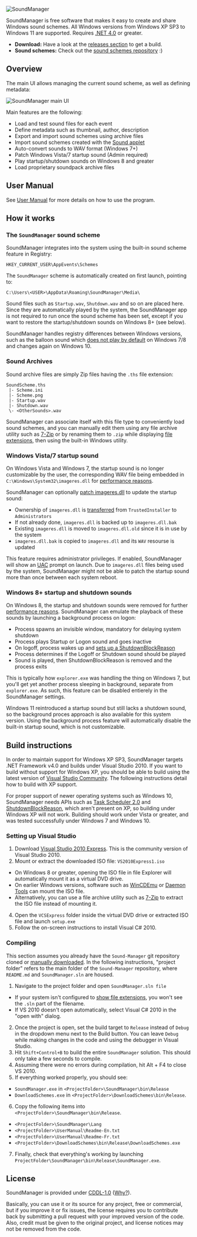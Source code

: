 ![SoundManager](Images/logo-en.png)

SoundManager is free software that makes it easy to create and share Windows sound schemes. All Windows versions from Windows XP SP3 to Windows 11 are supported. Requires [.NET 4.0](http://www.microsoft.com/en-us/download/details.aspx?id=17718) or greater.

* **Download:** Have a look at the [releases section](https://github.com/ORelio/Sound-Manager/releases) to get a build.
* **Sound schemes:** Check out the [sound schemes repository](https://github.com/ORelio/Sound-Manager-Schemes) :)

## Overview

The main UI allows managing the current sound scheme, as well as defining metadata:

![SoundManager main UI](Images/gui-scheme-en.png)

Main features are the following:

* Load and test sound files for each event
* Define metadata such as thumbnail, author, description
* Export and import sound schemes using archive files
* Import sound schemes created with the [Sound applet](https://www.thewindowsclub.com/change-sounds-in-windows)
* Auto-convert sounds to WAV format (Windows 7+)
* Patch Windows Vista/7 startup sound (Admin required)
* Play startup/shutdown sounds on Windows 8 and greater
* Load proprietary soundpack archive files

## User Manual

See [User Manual](UserManual/Readme-En.txt) for more details on how to use the program.

## How it works

### The `SoundManager` sound scheme

SoundManager integrates into the system using the built-in sound scheme feature in Registry:
````
HKEY_CURRENT_USER\AppEvents\Schemes
````
The `SoundManager` scheme is automatically created on first launch, pointing to:
````
C:\Users\<USER>\AppData\Roaming\SoundManager\Media\
````
Sound files such as `Startup.wav`, `Shutdown.wav` and so on are placed here. Since they are automatically played by the system, the SoundManager app is not required to run once the sound scheme has been set, except if you want to restore the startup/shutdown sounds on Windows 8+ (see below).

SoundManager handles registry differences between Windows versions, such as the balloon sound which [does not play by default](https://winaero.com/blog/fix-windows-plays-no-sound-for-tray-balloon-tips-notifications/) on Windows 7/8 and changes again on Windows 10.

### Sound Archives

Sound archive files are simply Zip files having the `.ths` file extension:

````
SoundScheme.ths
 |- Scheme.ini
 |- Scheme.png
 |- Startup.wav
 |- Shutdown.wav
 \- <OtherSounds>.wav
````

SoundManager can associate itself with this file type to conveniently load sound schemes, and you can manually edit them using any file archive utility such as [7-Zip](https://www.7-zip.org/) or by renaming them to `.zip` while displaying [file extensions](https://www.thewindowsclub.com/show-file-extensions-in-windows), then using the built-in Windows utility.

### Windows Vista/7 startup sound

On Windows Vista and Windows 7, the startup sound is no longer customizable by the user, the corresponding WAV file being embedded in `C:\Windows\System32\imageres.dll` for [performance reasons](https://blogs.msdn.microsoft.com/e7/2009/02/18/engineering-the-windows-7-boot-animation/).

SoundManager can optionally [patch imageres.dll](https://www.sevenforums.com/tutorials/63398-startup-sound-change-windows-7-a.html) to update the startup sound:

* Ownership of `imageres.dll` is [transferred](https://helpdeskgeek.com/windows-7/windows-7-how-to-delete-files-protected-by-trustedinstaller/) from `TrustedInstaller` to `Administrators`
* If not already done, `imageres.dll` is backed up to `imageres.dll.bak`
* Existing `imageres.dll` is moved to `imageres.dll.old` since it is in use by the system
* `imageres.dll.bak` is copied to `imageres.dll` and its `WAV` resourse is updated

This feature requires administrator privileges. If enabled, SoundManager will show an [UAC](https://en.wikipedia.org/wiki/User_Account_Control) prompt on launch. Due to `imageres.dll` files being used by the system, SoundManager might not be able to patch the startup sound more than once between each system reboot.

### Windows 8+ startup and shutdown sounds

On Windows 8, the startup and shutdown sounds were removed for further [performance reasons](https://winaero.com/blog/how-to-play-the-logon-or-startup-sound-in-windows-8-1-or-windows-8/). SoundManager can emulate the playback of these sounds by launching a background process on logon:

* Process spawns an invisible window, mandatory for delaying system shutdown
* Process plays Startup or Logon sound and goes inactive
* On logoff, process wakes up and [sets up a ShutdownBlockReason](https://devblogs.microsoft.com/oldnewthing/20120614-00/?p=7373)
* Process determines if the Logoff or Shutdown sound should be played
* Sound is played, then ShutdownBlockReason is removed and the process exits

This is typically how `explorer.exe` was handling the thing on Windows 7, but you'll get yet another process sleeping in background, separate from `explorer.exe`. As such, this feature can be disabled entierely in the SoundManager settings.

Windows 11 reintroduced a startup sound but still lacks a shutdown sound, so the background proces approach is also available for this system version. Using the background process feature will automatically disable the built-in startup sound, which is not customizable.

## Build instructions

In order to maintain support for Windows XP SP3, SoundManager targets .NET Framework v4.0 and builds under Visual Studio 2010. If you want to build without support for Windows XP, you should be able to build using the latest version of [Visual Studio Community](https://visualstudio.microsoft.com/vs/community/). The following instructions detail how to build with XP support.

For proper support of newer operating systems such as Windows 10, SoundManager needs APIs such as [Task Scheduler 2.0](https://learn.microsoft.com/en-us/windows/win32/taskschd/task-scheduler-2-0-interfaces) and [ShutdownBlockReason](https://devblogs.microsoft.com/oldnewthing/20120614-00/?p=7373), which aren't present on XP, so building under Windows XP will not work. Building should work under Vista or greater, and was tested successfully under Windows 7 and Windows 10.

### Setting up Visual Studio

1. Download [Visual Studio 2010 Express](https://archive.org/details/vs-2010-express-1). This is the community version of Visual Studio 2010.
2. Mount or extract the downloaded ISO file: `VS2010Express1.iso`
  * On Windows 8 or greater, opening the ISO file in file Explorer will automatically mount it as a virtual DVD drive.
  * On earlier Windows versions, software such as [WinCDEmu](https://wincdemu.sysprogs.org/) or [Daemon Tools](https://www.daemon-tools.cc/products/dtLite) can mount the ISO file.
  * Alternatively, you can use a file archive utility such as [7-Zip](https://7-zip.org/) to extract the ISO file instead of mounting it.
4. Open the `VCSExpress` folder inside the virtual DVD drive or extracted ISO file and launch `setup.exe`
5. Follow the on-screen instructions to install Visual C# 2010.

### Compiling

This section assumes you already have the `Sound-Manager` git repository cloned or [manually downloaded](https://github.com/seediffusion/Sound-Manager/archive/refs/heads/master.zip). In the following instructions, "project folder" refers to the main folder of the `Sound-Manager` repository, where `README.md` and `SoundManager.sln` are housed.

1. Navigate to the project folder and open `SoundManager.sln file`
  * If your system isn't configured to [show file extensions](https://www.howtogeek.com/205086/beginner-how-to-make-windows-show-file-extensions/), you won't see the `.sln` part of the filename.
  * If VS 2010 doesn't open automatically, select Visual C# 2010 in the "open with" dialog.
2. Once the project is open, set the build target to `Release` instead of `Debug` in the dropdown menu next to the Build button. You can leave `Debug` while making changes in the code and using the debugger in Visual Studio.
3. Hit `Shift+Control+B` to build the entire `SoundManager` solution. This should only take a few seconds to compile.
4. Assuming there were no errors during compilation, hit Alt + F4 to close VS 2010.
5. If everything worked properly, you should see:
  * `SoundManager.exe` in `<ProjectFolder>\SoundManager\bin\Release`
  * `DownloadSchemes.exe` in `<ProjectFolder>\DownloadSchemes\bin\Release`.
6. Copy the following items into `<ProjectFolder>\SoundManager\bin\Release`.
  * `<ProjectFolder>\SoundManager\Lang`
  * `<ProjectFolder>\UserManual\Readme-En.txt`
  * `<ProjectFolder>\UserManual\Readme-Fr.txt`
  * `<ProjectFolder>\DownloadSchemes\bin\Release\DownloadSchemes.exe`
7. Finally, check that everything's working by launching `ProjectFolder\SoundManager\bin\Release\SoundManager.exe`.

## License

SoundManager is provided under
[CDDL-1.0](http://opensource.org/licenses/CDDL-1.0)
([Why?](http://qstuff.blogspot.fr/2007/04/why-cddl.html)).

Basically, you can use it or its source for any project, free or commercial, but if you improve it or fix issues,
the license requires you to contribute back by submitting a pull request with your improved version of the code.
Also, credit must be given to the original project, and license notices may not be removed from the code.

